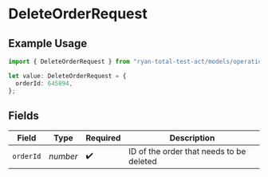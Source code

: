 # DeleteOrderRequest

## Example Usage

```typescript
import { DeleteOrderRequest } from "ryan-total-test-act/models/operations";

let value: DeleteOrderRequest = {
  orderId: 645894,
};
```

## Fields

| Field                                    | Type                                     | Required                                 | Description                              |
| ---------------------------------------- | ---------------------------------------- | ---------------------------------------- | ---------------------------------------- |
| `orderId`                                | *number*                                 | :heavy_check_mark:                       | ID of the order that needs to be deleted |